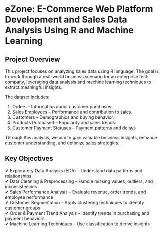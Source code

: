 # eZone: E-Commerce Web Platform Development and Sales Data Analysis Using R and Machine Learning

## Project Overview

This project focuses on analyzing sales data using R language. The goal is to work through a real-world business scenario for an enterprise tech company, leveraging data analysis and machine learning techniques to extract meaningful insights.

The dataset includes:
  
  1. Orders – Information about customer purchases.
  2. Sales Employees – Performance and contribution to sales.
  3. Customers – Demographics and buying behavior.
  4. Products Purchased – Popularity and sales trends.
  5. Customer Payment Statuses – Payment patterns and delays

Through this analysis, we aim to gain valuable business insights, enhance customer understanding, and optimize sales strategies.

## Key Objectives

✔ Exploratory Data Analysis (EDA) – Understand data patterns and relationships  
✔ Data Cleaning & Preprocessing – Handle missing values, outliers, and inconsistencies  
✔ Sales Performance Analysis – Evaluate revenue, order trends, and employee performance  
✔ Customer Segmentation – Apply clustering techniques to identify customer groups  
✔ Order & Payment Trend Analysis – Identify trends in purchasing and payment behaviors  
✔ Machine Learning Techniques – Use classification to derive insights


